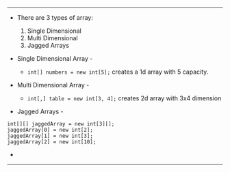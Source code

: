 
---
- There are 3 types of array:
	1. Single Dimensional
	2. Multi Dimensional
	3. Jagged Arrays
	
- Single Dimensional Array -
	- `int[] numbers = new int[5];` creates a 1d array with 5 capacity.
- Multi Dimensional Array - 
	- `int[,] table = new int[3, 4];` creates 2d array with 3x4 dimension
- Jagged Arrays -
```
int[][] jaggedArray = new int[3][];
jaggedArray[0] = new int[2];
jaggedArray[1] = new int[3];
jaggedArray[2] = new int[10];
```

- 

---